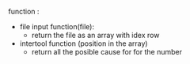 
function : 
- file input function(file): 
	- return the file as an array with idex row 
- intertool function (position in the array)
	- return all the posible cause for for the number 
 